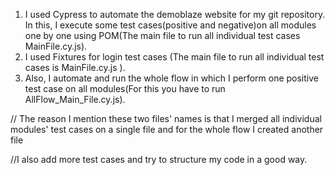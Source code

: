1. I used Cypress to automate the demoblaze website for my git repository. In this, I execute some test cases(positive and negative)on all modules one by one using POM(The main file to run all individual test cases MainFile.cy.js).
2. I used Fixtures for login test cases (The main file to run all individual test cases is MainFile.cy.js ).
3. Also, I automate and run the whole flow in which I perform one positive test case on all modules(For this you have to run AllFlow_Main_File.cy.js).

// The reason I mention these two files' names is that I merged all individual modules' test cases on a single file and for the whole flow I created another file

//I also add more test cases and try to structure my code in a good way.